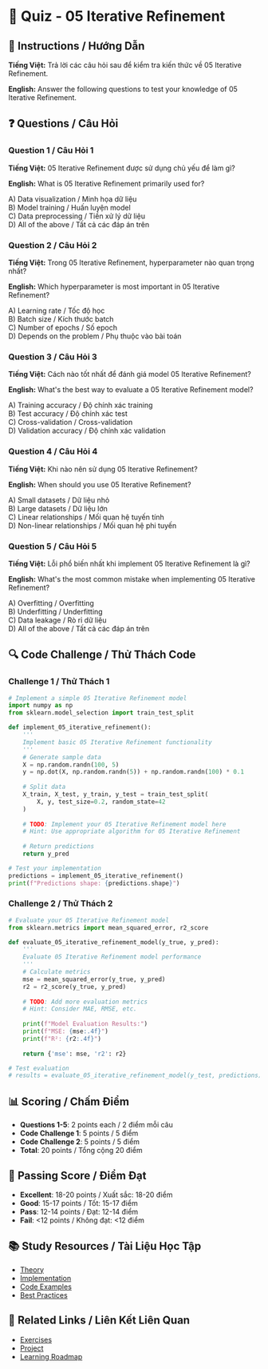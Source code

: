 # 🧠 Quiz - 05 Iterative Refinement

## 📝 Instructions / Hướng Dẫn

**Tiếng Việt:** Trả lời các câu hỏi sau để kiểm tra kiến thức về 05 Iterative Refinement.

**English:** Answer the following questions to test your knowledge of 05 Iterative Refinement.

## ❓ Questions / Câu Hỏi

### Question 1 / Câu Hỏi 1
**Tiếng Việt:** 05 Iterative Refinement được sử dụng chủ yếu để làm gì?

**English:** What is 05 Iterative Refinement primarily used for?

A) Data visualization / Minh họa dữ liệu  
B) Model training / Huấn luyện model  
C) Data preprocessing / Tiền xử lý dữ liệu  
D) All of the above / Tất cả các đáp án trên

### Question 2 / Câu Hỏi 2
**Tiếng Việt:** Trong 05 Iterative Refinement, hyperparameter nào quan trọng nhất?

**English:** Which hyperparameter is most important in 05 Iterative Refinement?

A) Learning rate / Tốc độ học  
B) Batch size / Kích thước batch  
C) Number of epochs / Số epoch  
D) Depends on the problem / Phụ thuộc vào bài toán

### Question 3 / Câu Hỏi 3
**Tiếng Việt:** Cách nào tốt nhất để đánh giá model 05 Iterative Refinement?

**English:** What's the best way to evaluate a 05 Iterative Refinement model?

A) Training accuracy / Độ chính xác training  
B) Test accuracy / Độ chính xác test  
C) Cross-validation / Cross-validation  
D) Validation accuracy / Độ chính xác validation

### Question 4 / Câu Hỏi 4
**Tiếng Việt:** Khi nào nên sử dụng 05 Iterative Refinement?

**English:** When should you use 05 Iterative Refinement?

A) Small datasets / Dữ liệu nhỏ  
B) Large datasets / Dữ liệu lớn  
C) Linear relationships / Mối quan hệ tuyến tính  
D) Non-linear relationships / Mối quan hệ phi tuyến

### Question 5 / Câu Hỏi 5
**Tiếng Việt:** Lỗi phổ biến nhất khi implement 05 Iterative Refinement là gì?

**English:** What's the most common mistake when implementing 05 Iterative Refinement?

A) Overfitting / Overfitting  
B) Underfitting / Underfitting  
C) Data leakage / Rò rỉ dữ liệu  
D) All of the above / Tất cả các đáp án trên

## 🔍 Code Challenge / Thử Thách Code

### Challenge 1 / Thử Thách 1
```python
# Implement a simple 05 Iterative Refinement model
import numpy as np
from sklearn.model_selection import train_test_split

def implement_05_iterative_refinement():
    '''
    Implement basic 05 Iterative Refinement functionality
    '''
    # Generate sample data
    X = np.random.randn(100, 5)
    y = np.dot(X, np.random.randn(5)) + np.random.randn(100) * 0.1
    
    # Split data
    X_train, X_test, y_train, y_test = train_test_split(
        X, y, test_size=0.2, random_state=42
    )
    
    # TODO: Implement your 05 Iterative Refinement model here
    # Hint: Use appropriate algorithm for 05 Iterative Refinement
    
    # Return predictions
    return y_pred

# Test your implementation
predictions = implement_05_iterative_refinement()
print(f"Predictions shape: {predictions.shape}")
```

### Challenge 2 / Thử Thách 2
```python
# Evaluate your 05 Iterative Refinement model
from sklearn.metrics import mean_squared_error, r2_score

def evaluate_05_iterative_refinement_model(y_true, y_pred):
    '''
    Evaluate 05 Iterative Refinement model performance
    '''
    # Calculate metrics
    mse = mean_squared_error(y_true, y_pred)
    r2 = r2_score(y_true, y_pred)
    
    # TODO: Add more evaluation metrics
    # Hint: Consider MAE, RMSE, etc.
    
    print(f"Model Evaluation Results:")
    print(f"MSE: {mse:.4f}")
    print(f"R²: {r2:.4f}")
    
    return {'mse': mse, 'r2': r2}

# Test evaluation
# results = evaluate_05_iterative_refinement_model(y_test, predictions)
```

## 📊 Scoring / Chấm Điểm

- **Questions 1-5**: 2 points each / 2 điểm mỗi câu
- **Code Challenge 1**: 5 points / 5 điểm
- **Code Challenge 2**: 5 points / 5 điểm
- **Total**: 20 points / Tổng cộng 20 điểm

## 🎯 Passing Score / Điểm Đạt

- **Excellent**: 18-20 points / Xuất sắc: 18-20 điểm
- **Good**: 15-17 points / Tốt: 15-17 điểm  
- **Pass**: 12-14 points / Đạt: 12-14 điểm
- **Fail**: <12 points / Không đạt: <12 điểm

## 📚 Study Resources / Tài Liệu Học Tập

- [Theory](./THEORY_05_iterative_refinement.md)
- [Implementation](./IMPLEMENTATION_05_iterative_refinement.md)
- [Code Examples](./CODE_EXAMPLES_05_iterative_refinement.md)
- [Best Practices](./BEST_PRACTICES_05_iterative_refinement.md)

## 🔗 Related Links / Liên Kết Liên Quan

- [Exercises](./EXERCISES_05_iterative_refinement.md)
- [Project](./PROJECT_05_iterative_refinement.md)
- [Learning Roadmap](./LEARNING_ROADMAP_05_iterative_refinement.md)
